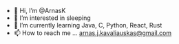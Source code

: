 - 👋 Hi, I’m @ArnasK
- 👀 I’m interested in sleeping
- 🌱 I’m currently learning Java, C, Python, React, Rust
- 📫 How to reach me ... arnas.j.kavaliauskas@gmail.com

<!---
WanderingDrunk/WanderingDrunk is a ✨ special ✨ repository because its `README.md` (this file) appears on your GitHub profile.
You can click the Preview link to take a look at your changes.
--->
